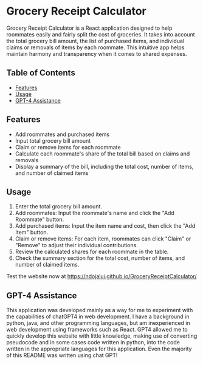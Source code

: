 # Grocery Receipt Calculator

Grocery Receipt Calculator is a React application designed to help roommates easily and fairly split the cost of groceries. It takes into account the total grocery bill amount, the list of purchased items, and individual claims or removals of items by each roommate. This intuitive app helps maintain harmony and transparency when it comes to shared expenses.

## Table of Contents

- [Features](#features)
- [Usage](#usage)
- [GPT-4 Assistance](#gpt-4-assistance)

## Features

- Add roommates and purchased items
- Input total grocery bill amount
- Claim or remove items for each roommate
- Calculate each roommate's share of the total bill based on claims and removals
- Display a summary of the bill, including the total cost, number of items, and number of claimed items

## Usage

1. Enter the total grocery bill amount.
2. Add roommates: Input the roommate's name and click the "Add Roommate" button.
3. Add purchased items: Input the item name and cost, then click the "Add Item" button.
4. Claim or remove items: For each item, roommates can click "Claim" or "Remove" to adjust their individual contributions.
5. Review the calculated shares for each roommate in the table.
6. Check the summary section for the total cost, number of items, and number of claimed items.

Test the website now at https://ndojalui.github.io/GroceryReceiptCalculator/

## GPT-4 Assistance

This application was developed mainly as a way for me to experiment with the capabilities of chatGPT4 in web development. I have a background in python, java, and other programming languages, but am inexperienced in web development using frameworks such as React. GPT4 allowed me to quickly develop this website with little knowledge, making use of converting pseudocode and in some cases code written in python, into the code written in the appropriate languages for this application. Even the majority of this README was written using chat GPT!
